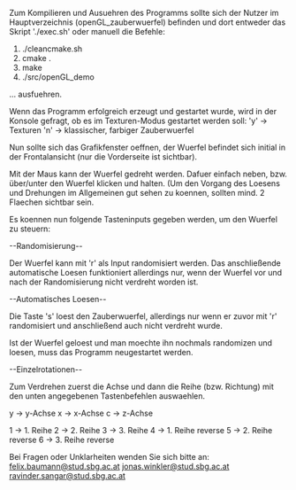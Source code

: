 Zum Kompilieren und Ausuehren des Programms sollte sich der Nutzer im Hauptverzeichnis (openGL_zauberwuerfel) befinden und dort 
entweder das Skript './exec.sh' oder manuell die Befehle:
1) ./cleancmake.sh
2) cmake .
3) make
4) ./src/openGL_demo

... ausfuehren.

Wenn das Programm erfolgreich erzeugt und gestartet wurde, wird in der Konsole gefragt, ob es im Texturen-Modus gestartet werden soll:
'y' -> Texturen
'n' -> klassischer, farbiger Zauberwuerfel

Nun sollte sich das Grafikfenster oeffnen, der Wuerfel befindet sich initial in der Frontalansicht (nur die Vorderseite ist sichtbar).

Mit der Maus kann der Wuerfel gedreht werden. Dafuer einfach neben, bzw. über/unter den Wuerfel klicken und halten. (Um den Vorgang des Loesens und Drehungen im Allgemeinen
gut sehen zu koennen, sollten mind. 2 Flaechen sichtbar sein.

Es koennen nun folgende Tasteninputs gegeben werden, um den Wuerfel zu steuern:

--Randomisierung--

Der Wuerfel kann mit 'r' als Input randomisiert werden. Das anschließende automatische Loesen funktioniert allerdings nur, wenn der Wuerfel vor und 
nach der Randomisierung nicht verdreht worden ist.

--Automatisches Loesen--

Die Taste 's' loest den Zauberwuerfel, allerdings nur wenn er zuvor mit 'r' randomisiert und anschließend auch nicht verdreht wurde.

Ist der Wuerfel geloest und man moechte ihn nochmals randomizen und loesen, muss das Programm neugestartet werden. 

--Einzelrotationen--

Zum Verdrehen zuerst die Achse und dann die Reihe (bzw. Richtung) mit den unten angegebenen Tastenbefehlen auswaehlen. 

y -> y-Achse
x -> x-Achse
c -> z-Achse

1 -> 1. Reihe 
2 -> 2. Reihe
3 -> 3. Reihe
4 -> 1. Reihe reverse
5 -> 2. Reihe reverse
6 -> 3. Reihe reverse


Bei Fragen oder Unklarheiten wenden Sie sich bitte an:
felix.baumann@stud.sbg.ac.at
jonas.winkler@stud.sbg.ac.at
ravinder.sangar@stud.sbg.ac.at

